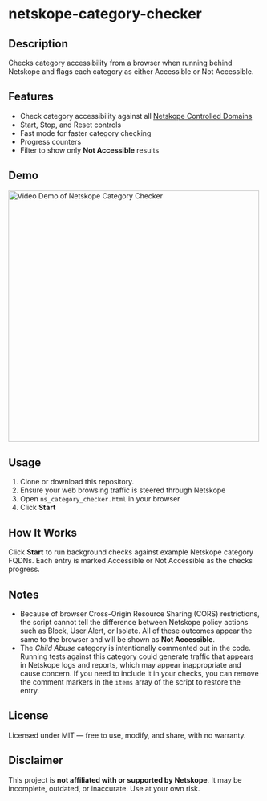 # netskope-category-checker

## Description
Checks category accessibility from a browser when running behind Netskope and flags each category as either Accessible or Not Accessible.

## Features
- Check category accessibility against all [Netskope Controlled Domains](https://community.netskope.com/next-gen-swg-2/netskope-controlled-domains-for-url-category-testing-867)
- Start, Stop, and Reset controls
- Fast mode for faster category checking
- Progress counters
- Filter to show only **Not Accessible** results

## Demo
<img src="./Netskope_Category_Checker_Demo.gif" alt="Video Demo of Netskope Category Checker" width="500"/>

## Usage
1. Clone or download this repository.
2. Ensure your web browsing traffic is steered through Netskope
3. Open `ns_category_checker.html` in your browser
4. Click **Start**

## How It Works
Click **Start** to run background checks against example Netskope category FQDNs. Each entry is marked Accessible or Not Accessible as the checks progress.

## Notes
- Because of browser Cross-Origin Resource Sharing (CORS) restrictions, the script cannot tell the difference between Netskope policy actions such as Block, User Alert, or Isolate. All of these outcomes appear the same to the browser and will be shown as **Not Accessible**.
- The *Child Abuse* category is intentionally commented out in the code. Running tests against this category could generate traffic that appears in Netskope logs and reports, which may appear inappropriate and cause concern. If you need to include it in your checks, you can remove the comment markers in the `items` array of the script to restore the entry.

## License
Licensed under MIT — free to use, modify, and share, with no warranty.

## Disclaimer
This project is **not affiliated with or supported by Netskope**. It may be incomplete, outdated, or inaccurate. Use at your own risk.
